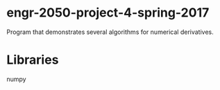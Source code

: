 # engr-2050-project-4-spring-2017
Program that demonstrates several algorithms for numerical derivatives.
# Libraries
numpy
